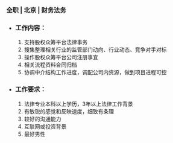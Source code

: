 ### 全职 | 北京 | 财务法务

* ### 工作内容：

  1. 支持股权众筹平台法律事务
  2. 搜集整理相关行业的监管部门动向、行业动态、竞争对手对标
  3. 操作股权众筹平台公司注册事宜
  4. 相关流程资料合同归档
  5. 协调中介结构工作进度，调配公司内资源，做到项目进程可控

* ### 工作要求：

  1. 法律专业本科以上学历，3年以上法律工作背景
  2. 有敏锐的感觉和反映速度，细致有条理
  3. 较好的沟通能力
  4. 互联网或投资背景
  5. 最好男性